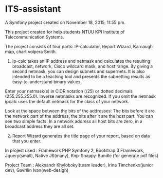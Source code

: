 ITS-assistant
=============


A Symfony project created on November 18, 2015, 11:55 pm.

This project created for help students NTUU KPI Institute of Telecommunication Systems.

The project consists of four parts: IP-calculator, Report Wizard, Karnaugh map, chart volpera Smith.

1)  Ip-calc takes an IP address and netmask and calculates the resulting broadcast, network, Cisco wildcard mask, and host range. By giving a second netmask, you can design subnets and supernets. It is also intended to be a teaching tool and presents the subnetting results as easy-to-understand binary values.

Enter your netmask(s) in CIDR notation (/25) or dotted decimals (255.255.255.0). Inverse netmasks are recognized. If you omit the netmask ipcalc uses the default netmask for the class of your network.

Look at the space between the bits of the addresses: The bits before it are the network part of the address, the bits after it are the host part. You can see two simple facts: In a network address all host bits are zero, in a broadcast address they are all set.

2)  Report Wizard generates the title page of your report, based on data that you enter.

In projest used : Framework PHP Symfony 2, Bootstrap 3 Framework, Jquery(small), Native JS(many), Knp-Snappy-Bundle (for generate pdf files)

Project Team : Aleksandr Khylobokyi(team leader), Irina Timchenko(junior dev), Gavrilin Ivan(web-design)
